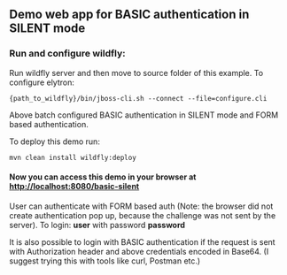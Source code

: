 ## Demo web app for BASIC authentication in SILENT mode 

### Run and configure wildfly:

Run wildfly server and then move to source folder of this example. To configure elytron:
```
{path_to_wildfly}/bin/jboss-cli.sh --connect --file=configure.cli
```

Above batch configured BASIC authentication in SILENT mode and FORM based authentication.

To deploy this demo run:

```
mvn clean install wildfly:deploy
```

#### Now you can access this demo in your browser at [http://localhost:8080/basic-silent](http://localhost:8080/basic-silent) 

User can authenticate with FORM based auth (Note: the browser did not create authentication pop up, because the challenge was not sent by the server).
To login: **user** with password **password**

It is also possible to login with BASIC authentication if the request is sent with Authorization header and above credentials encoded in Base64. 
(I suggest trying this with tools like curl, Postman etc.)
